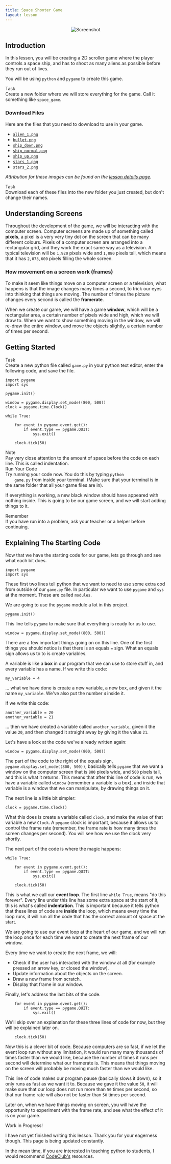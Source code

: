 ```yaml
---
title: Space Shooter Game
layout: lesson
---
```


<script>
$(document).ready(function() {
  $('pre > code').each(function(i, block) {
    $(this).addClass('python');
    hljs.highlightBlock(block);
  });
});
</script>

<div style="text-align: center">
<img src="001.png" alt="Screenshot" />
</div>

## Introduction

In this lesson, you will be creating a 2D scroller game where the player
controls a space ship, and has to shoot as many aliens as possible before they
run out of lives.

You will be using `python` and `pygame` to create this game.

<div class="message-box task">
  <div class="title">Task</div>
  <div class="inner">
    Create a new folder where we will store everything for the game. Call it
    something like <code>space_game</code>.
  </div>
</div>

### Download Files

Here are the files that you need to download to use in your game.

* [`alien_1.png`](downloads/alien_1.png)
* [`bullet.png`](downloads/bullet.png)
* [`ship_down.png`](downloads/ship_down.png)
* [`ship_normal.png`](downloads/ship_normal.png)
* [`ship_up.png`](downloads/ship_up.png)
* [`stars_1.png`](downloads/stars_1.png)
* [`stars_2.png`](downloads/stars_2.png)

*Attribution for these images can be found on the [lesson details page](../).*

<div class="message-box task">
  <div class="title">Task</div>
  <div class="message-inner">
    Download each of these files into the new folder you just created, but
    don't change their names.
  </div>
</div>

## Understanding Screens

Throughout the development of the game, we will be interacting with the
computer screen. Computer screens are made up of something called **pixels**,
a pixel is a very very tiny dot on the screen that can be many different
colours. Pixels of a computer screen are arranged into a rectangular grid, and
they work the exact same way as a television. A typical television will be
`1,920` pixels wide and `1,080` pixels tall, which means that it has
`2,073,600` pixels filling the whole screen.

### How movement on a screen work (frames)

To make it seem like things move on a computer screen or a television, what
happens is that the image changes many times a second, to trick our eyes into
thinking that things are moving. The number of times the picture changes every
second is called the **framerate**.

When we create our game, we will have a game **window**, which will be a
rectangular area, a certain number of pixels wide and high, which we will draw
to. When we want to show something moving in the window, we will re-draw the
entire window, and move the objects slightly, a certain number of times per
second.

## Getting Started

<div class="message-box task">
  <div class="title">Task</div>
  <div class="message-inner">
    Create a new python file called <code>game.py</code> in your python text
    editor, enter the following code, and save the file.
  </div>
</div>

    import pygame
    import sys

    pygame.init()

    window = pygame.display.set_mode((800, 500))
    clock = pygame.time.Clock()

    while True:

        for event in pygame.event.get():
            if event.type == pygame.QUIT:
                sys.exit()

        clock.tick(50)

<div class="message-box note">
  <div class="title">Note</div>
  <div class="message-inner">
    Pay very close attention to the amount of space before the code on each
    line. This is called indentation.
  </div>
</div>

<div class="message-box run">
  <div class="title">Run Your Code</div>
  <div class="message-inner">
    Try running your code now. You do this by typing <code>python
    game.py</code> from inside your terminal. (Make sure that your terminal is
    in the same folder that all your game files are in).
  </div>
</div>

If everything is working, a new black window should have appeared with nothing
inside. This is going to be our game screen, and we will start adding things to
it.

<div class="message-box note">
  <div class="title">Remember</div>
  <div class="message-inner">
    If you have run into a problem, ask your teacher or a helper before
    continuing.
  </div>
</div>

## Explaining The Starting Code

Now that we have the starting code for our game, lets go through and see what
each bit does.

    import pygame
    import sys

These first two lines tell python that we want to need to use some extra cod
from outside of our `game.py` file. In particular we want to use `pygame` and
`sys` at the moment. These are called `modules`.

We are going to use the `pygame` module a lot in this project.

    pygame.init()

This line tells `pygame` to make sure that everything is ready for us to use.

    window = pygame.display.set_mode((800, 500))

There are a few important things going on on this line. One of the first things
you should notice is that there is an equals `=` sign. What an equals sign
allows us to to is create variables.

A variable is like a **box** in our program that we can use to store stuff in,
and every variable has a name. If we write this code:

    my_variable = 4

... what we have done is create a new variable, a new box, and given it the
name `my_variable`. We've also put the number `4` inside it.

If we write this code:

    another_variable = 20
    another_variable = 21

... then we have created a variable called `another_variable`, given it the
value `20`, and then changed it straight away by giving it the value `21`.

Let's have a look at the code we've already written again:

    window = pygame.display.set_mode((800, 500))

The part of the code to the right of the equals sign,
`pygame.display.set_mode((800, 500))`, basically tells `pygame` that we want
a window on the computer screen that is `800` pixels wide, and `500` pixels
tall, and this is what it returns. This means that after this line of code is
run, we have a variable called `window` (remember a variable is a box), and
inside that variable is a window that we can manipulate, by drawing things on
it.

The next line is a little bit simpler:

    clock = pygame.time.Clock()

What this does is create a variable called `clock`, and make the value of that
variable a new `Clock`. A `pygame` clock is important, because it allows us to
control the frame rate (remember, the frame rate is how many times the screen
changes per second). You will see how we use the clock very shortly.

The next part of the code is where the magic happens:

    while True:

        for event in pygame.event.get():
            if event.type == pygame.QUIT:
                sys.exit()

        clock.tick(50)

This is what we call our **event loop**. The first line `while True`, means "do
this forever". Every line under this line has some extra space at the start of
it, this is what's called **indentation**. This is important because it tells
python that these lines of code are **inside** the loop, which means every time
the loop runs, it will run all the code that has the correct amount of space at
the start.

We are going to use our event loop at the heart of our game, and we will run
the loop once for each time we want to create the next frame of our window.

Every time we want to create the next frame, we will:

* Check if the user has interacted with the window at all (for example pressed
  an arrow key, or closed the window).
* Update information about the objects on the screen.
* Draw a new frame from scratch.
* Display that frame in our window.

Finally, let's address the last bits of the code.

        for event in pygame.event.get():
            if event.type == pygame.QUIT:
                sys.exit()

We'll skip over an explanation for these three lines of code for now, but they
will be explained later on.

        clock.tick(50)

Now this is a clever bit of code. Because computers are so fast, if we let the
event loop run without any limitation, it would run many many thousands of
times faster than we would like, because the number of times it runs per second
will determine what our framerate is. This means that things moving on the
screen will probably be moving much faster than we would like.

This line of code makes our program pause (basically slows it down), so it only
runs as fast as we want it to. Because we gave it the value `50`, it will make
sure that our loop does not run more than `50` times per second, so that our
frame rate will also not be faster than `50` times per second.

Later on, when we have things moving on screen, you will have the opportunity
to experiment with the frame rate, and see what the effect of it is on your
game.

<div class="message-box note">
  <div class="title">Work in Progress!</div>
  <div class="message-inner">
    <p>
      I have not yet finished writing this lesson. Thank you for your eagerness
      though. This page is being updated constantly.
    </p>
    <p>
      In the mean time, if you are interested in teaching python to students, I
      would recommend <a href="http://projects.codeclub.org.uk/">CodeClub's</a>
      resources.
    </p>
  </div>
</div>
